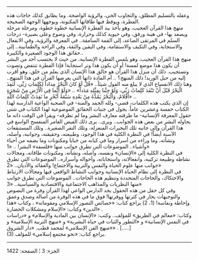 ------------------------------------------------------------------------

وعقله بالتسليم المطلق، والتجاوب الحي، والرؤية الواضحة. وما يطابق كذلك
حاجات هذه الفطرة، ويوقظ فيها طاقاتها المكنونة، ويوجهها الوجهة الصحيحة.  
منهج هذا القرآن العجيب، وهو يأخذ بيد الفطرة الإنسانية خطوة خطوة، ومرحلة
مرحلة ويصعد بها- في هينة ورفق، وفي حيوية كذلك وحرارة، وفي وضوح وعلى
بصيرة- درجات السلم في المرتقى الصاعد، إلى القمة السامقة.. في المعرفة
والرؤية، وفي الانفعال والاستجابة، وفي التكيف والاستقامة، وفي اليقين
والثقة، وفي الراحة والطمأنينة.. إلى حقائق هذا الوجود الصغيرة
والكبيرة..  
منهج هذا القرآن العجيب، وهو يلمس الفطرة الإنسانية، من حيث لا يحتسب أحد
من البشر أن يكون هذا موضع لمسة! أو أن يكون هذا وتر استجابة! فإذا الفطرة
تنتفض وتصوت وتستجيب. ذلك أن منزل هذا القرآن هو خالق هذا الإنسان الذي
يعلم من خلق، وهو أقرب إليه من حبل الوريد! ذلك المنهج؟ .. أم المادة ذاتها
التي يعرضها القرآن في هذا المنهج.. وهنا ذلك الانفساح الذي لا يبلغ منه
القول شيئاً.. «قُلْ لَوْ كانَ الْبَحْرُ مِداداً لِكَلِماتِ رَبِّي، لَنَفِدَ الْبَحْرُ قَبْلَ أَنْ تَنْفَدَ
كَلِماتُ رَبِّي، وَلَوْ جِئْنا بِمِثْلِهِ مَدَداً» .. «وَلَوْ أَنَّما فِي الْأَرْضِ مِنْ شَجَرَةٍ أَقْلامٌ،
وَالْبَحْرُ يَمُدُّهُ مِنْ بَعْدِهِ سَبْعَةُ أَبْحُرٍ ما نَفِدَتْ كَلِماتُ اللَّهِ» ..  
إن الذي يكتب هذه الكلمات، قضى- ولله الحمد والمنة- في الصحبة الواعية
الدارسة لهذا الكتاب خمسة وعشرين عاماً. يجول في جنبات الحقائق الموضوعية
لهذا الكتاب في شتى حقول المعرفة الإنسانية- ما طرقته معارف البشر وما لم
تطرقه- ويقرأ في الوقت ذاته ما يحاوله البشر من بعض هذه الجوانب.. ويرى..
يرى ذلك الفيض الغامر المنفسح الواسع في هذا القرآن وإلى جانبه تلك
البحيرات المنعزلة، وتلك النقر الصغيرة.. وتلك المستنقعات الآسنة أيضاً! في
النظرة الكلية في هذا الوجود، وطبيعته، وحقيقته، وجوانبه، وأصله، ونشأته،
وما وراءه من أسرار وما في كيانه من خبايا ومكنونات وما يضمه من أحياء
وأشياء.. الموضوعات التي تطرق جوانب منها «فلسفة» البشر! .. «1»  
في النظرة الكلية إلى «الإنسان» ونفسه، وأصله، ونشأته، ومكنونات طاقاته،
ومجالات نشاطه وطبيعة تركيبه، وانفعالاته، واستجاباته، وأحواله وأسراره..
الموضوعات التي تطرق جوانب منها علوم الحياة والنفس والتربية والاجتماع!
والعقائد والأديان.. «2»  
في النظرة إلى نظام الحياة الإنسانية وجوانب النشاط الواقعي فيها ومجالات
الارتباط والاحتكاك، والحاجات المتجددة وتنظيم هذه الحاجات.. الموضوعات
التي تطرق جوانب منها النظريات والمذاهب الاجتماعية والاقتصادية
والسياسية.. «3»  
وفي كل حقل من هذه الحقول يجد الدارس الواعي لهذا القرآن وفرة من النصوص
والتوجيهات يحار في كثرتها ووفرتها! فوق ما في هذه الوفرة من أصالة وصدق
وعمق وإحاطة ونفاسة\! (1، 2) يراجع كتاب: «خصائص التصور الإسلامي ومقوماته»
، وكتاب «هذا الدين» وكتاب: «الإسلام ومشكلات الحضارة» .  
وكتاب: «معالم في الطريق» للمؤلف.. وكتب: «الإنسان بين المادية والإسلام» و
«دراسات في النفس الإنسانية» و «التطور والثبات في حياة البشرية» و «منهج
التربية الإسلامية» و «منهج الفن الإسلامي» لمحمد قطب. «دار الشروق» .
\[.....\]  
(3) يراجع كتاب: «نحو مجتمع إسلامي» للمؤلف.

------------------------------------------------------------------------

الجزء: 3 ¦ الصفحة: 1422
